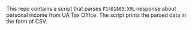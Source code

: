 This repo contains a script that parses `F1401803.XML`-response about personal income from UA Tax Office. The script prints the parsed data in the form of CSV.